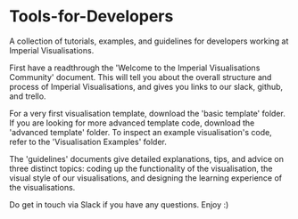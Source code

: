 # Tools-for-Developers

A collection of tutorials, examples, and guidelines for developers working at Imperial Visualisations. 

First have a readthrough the 'Welcome to the Imperial Visualisations Community' document. This will tell you about the overall structure and process of Imperial Visualisations, and gives you links to our slack, github, and trello.

For a very first visualisation template, download the 'basic template' folder. If you are looking for more advanced template code, download the 'advanced template' folder. To inspect an example visualisation's code, refer to the 'Visualisation Examples' folder.

The 'guidelines' documents give detailed explanations, tips, and advice on three distinct topics: coding up the functionality of the visualisation, the visual style of our visualisations, and designing the learning experience of the visualisations.

Do get in touch via Slack if you have any questions. Enjoy :)
